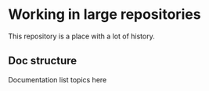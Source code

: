 # Working in large repositories

This repository is a place with a lot of history.

## Doc structure 
Documentation list topics here
